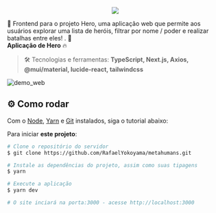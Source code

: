 <div align="center"> <img src="https://user-images.githubusercontent.com/69374340/212697368-5eff469f-bbd8-4a96-80ba-e539367e1a20.png" /> </div>

🦸 Frontend para o projeto Hero, uma aplicação  web que permite aos usuários explorar uma lista de heróis, filtrar por nome / poder e realizar batalhas entre eles! . 👊 <br>
**Aplicação de Hero** :fire:

> :hammer_and_wrench: Tecnologias e ferramentas: **TypeScript, Next.js, Axios, @mui/material, lucide-react, tailwindcss**

![demo_web](https://github.com/MariaGabrielaReis/jstack-waiterapp-web/assets/69374340/7e065437-71bf-47d4-95f3-40398908bc07)

## :gear: Como rodar

Com o [Node](https://nodejs.org/en/), [Yarn](https://yarnpkg.com/) e [Git](https://git-scm.com/) instalados, siga o tutorial abaixo:

 <summary>Para iniciar <b>este projeto</b>:</summary>

```bash
# Clone o repositório do servidor
$ git clone https://github.com/RafaelYokoyama/metahumans.git

# Instale as dependências do projeto, assim como suas tipagens
$ yarn

# Execute a aplicação
$ yarn dev

# O site inciará na porta:3000 - acesse http://localhost:3000
```


